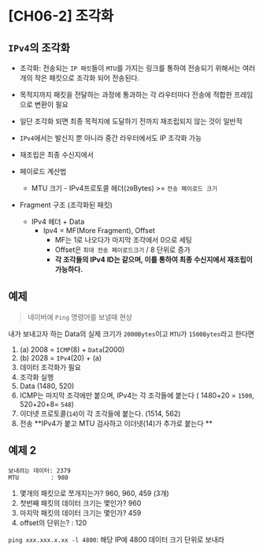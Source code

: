 
# [CH06-2] 조각화

## `IPv4`의 조각화
- 조각화:  전송되는 `IP 패킷`들이 `MTU`를 가지는 링크를 통하여 전송되기 위해서는 여러 개의 작은 패킷으로 조각화 되어 전송된다. 
- 목적지까지 패킷을 전달하는 과정에 통과하는 각 라우터마다 전송에 적합한 프레임으로 변환이 필요
- 일단 조각화 되면 최종 목적지에 도달하기 전까지 재조립되지 않는 것이 일반적
- `IPv4`에서는 발신지 뿐 아니라 중간 라우터에서도 IP 조각화 가능
- 재조립은 최종 수신지에서

- 페이로드 계산법
	- MTU 크기 - IPv4프로토콜 헤더(`20`Bytes)  >= `전송 페이로드 크기`
- Fragment 구조 (조각화된 패킷)
	- IPv4 헤더 + Data
		- Ipv4 = MF(More Fragment), Offset
			- MF는 1로 나오다가 마지막 조각에서 0으로 세팅
			- Offset은 `최대 전송 페이로드크기` / 8 단위로 증가
			- **각 조각들의 IPv4 ID는 같으며, 이를 통하여 최종 수신지에서 재조립이 가능하다.**

## 예제
> 네이버에 `Ping` 명령어를 보낼때 현상

내가 보내고자 하는 Data의 실제 크기가 `2000Bytes`이고 `MTU`가 `1500Bytes`라고 한다면 
1. (a) 2008 = `ICMP`(8) + `Data`(2000)
2. (b) 2028 = `IPv4`(20) + (a)
3. 데이터 조각화가 필요
4. 조각화 실행
 5. Data (1480, 520)
 6. ICMP는 마지막 조각에만 붙으며, IPv4는 각 조각들에 붙는다 ( 1480+20 = `1500`, 520+20+8= `548`)
 7. 이더넷 프로토콜(`14`)이 각 조각들에 붙는다. (1514, 562)
 8. 전송
**IPv4가 붙고 MTU 검사하고 이더넷(14)가 추가로 붙는다 **  

## 예제 2
```
보내려는 데이터: 2379
MTU			: 980
```
1. 몇개의 패킷으로 쪼개지는가? 960, 960, 459 (3개)
2. 첫번째 패킷의 데이터 크기는 몇인가? 960
3. 마지막 패킷의 데이터 크기는 몇인가? 459
4. offset의 단위는? : 120

`ping xxx.xxx.x.xx -l 4800`: 해당 IP에 4800 데이터 크기 단위로 보내라 